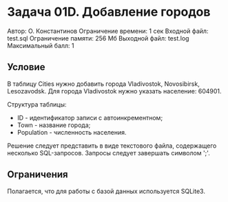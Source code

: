 # Задача 01D. Добавление городов

Автор: О. Константинов Ограничение времени: 1 сек
Входной файл: test.sql Ограничение памяти: 256 Мб
Выходной файл: test.log
Максимальный балл: 1

## Условие

В таблицу Cities нужно добавить города Vladivostok, Novosibirsk, Lesozavodsk. Для города Vladivostok нужно указать население: 604901.

Структура таблицы:

- ID - идентификатор записи с автоинкрементном;
- Town - название города;
- Population - численность населения.

Решение следует представить в виде текстового файла, содержащего несколько SQL-запросов. Запросы следует завершать символом ';'.

## Ограничения

Полагается, что для работы с базой данных используется SQLite3.
